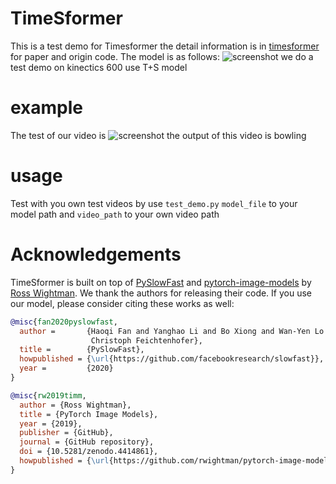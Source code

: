 # TimeSformer
This is a test demo for Timesformer the detail information is in [timesformer]('https://arxiv.org/abs/2102.05095') for paper and origin code. The model is as follows:
![screenshot](https://github.com/lucidrains/TimeSformer-pytorch/blob/main/diagram.png?raw=true 'model')
we do a test demo on kinectics 600 use T+S model
# example
The test of our video is 
![screenshot](data1.gif)
the output of this video is bowling

# usage
Test with you own test videos by use `test_demo.py`
`model_file` to your model path and `video_path` to your own video path



# Acknowledgements

TimeSformer is built on top of [PySlowFast](https://github.com/facebookresearch/SlowFast) and [pytorch-image-models](https://github.com/rwightman/pytorch-image-models) by [Ross Wightman](https://github.com/rwightman). We thank the authors for releasing their code. If you use our model, please consider citing these works as well:

```BibTeX
@misc{fan2020pyslowfast,
  author =       {Haoqi Fan and Yanghao Li and Bo Xiong and Wan-Yen Lo and
                  Christoph Feichtenhofer},
  title =        {PySlowFast},
  howpublished = {\url{https://github.com/facebookresearch/slowfast}},
  year =         {2020}
}
```

```BibTeX
@misc{rw2019timm,
  author = {Ross Wightman},
  title = {PyTorch Image Models},
  year = {2019},
  publisher = {GitHub},
  journal = {GitHub repository},
  doi = {10.5281/zenodo.4414861},
  howpublished = {\url{https://github.com/rwightman/pytorch-image-models}}
}
```